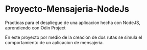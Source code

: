 # Proyecto-Mensajeria-NodeJs
Practicas para el despliegue de una aplicacion hecha con NodeJS, aprendiendo con Odin Project

En este proyecto por medio de la creacion de dos rutas se simula el comportamiento de un aplicacion de mensajeria.

